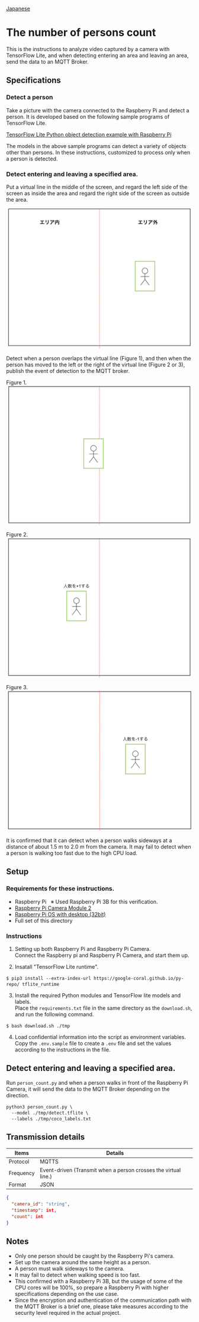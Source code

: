 [Japanese](./README.md)

# The number of persons count  

This is the instructions to analyze video captured by a camera with TensorFlow Lite, and when detecting entering an area and leaving an area, send the data to an MQTT Broker.  

## Specifications

### Detect a person

Take a picture with the camera connected to the Raspberry Pi and detect a person. It is developed based on the following sample programs of TensorFlow Lite.  

[TensorFlow Lite Python object detection example with Raspberry Pi](https://github.com/tensorflow/examples/tree/master/lite/examples/object_detection/raspberry_pi)

The models in the above sample programs can detect a variety of objects other than persons. In these instructions, customized to process only when a person is detected.

### Detect entering and leaving a specified area.  

Put a virtual line in the middle of the screen, and regard the left side of the screen as inside the area and regard the right side of the screen as outside the area.  

![](./img/flame0.png)

Detect when a person overlaps the virtual line (Figure 1), and then when the person has moved to the left or the right of the virtual line (Figure 2 or 3), publish the event of detection to the MQTT broker.  

Figure 1.  
![](./img/flame1.png)

Figure 2.  
![](./img/flame2.png)

Figure 3.  
![](./img/flame3.png)

It is confirmed that it can detect when a person walks sideways at a distance of about 1.5 m to 2.0 m from the camera. It may fail to detect when a person is walking too fast due to the high CPU load.  

## Setup  

### Requirements for these instructions.  

- Raspberry Pi  &nbsp; ※ Used Raspberry Pi 3B for this verification.
- [Raspberry Pi Camera Module 2](https://www.raspberrypi.com/products/camera-module-v2/)
- [Raspberry Pi OS with desktop (32bit)](https://www.raspberrypi.org/software/operating-systems/#raspberry-pi-os-32-bit)
- Full set of this directory  


### Instructions

1. Setting up both Raspberry Pi and Raspberry Pi Camera.  
   Connect the Raspberry pi and Raspberry Pi Camera, and start them up.  

2. Insatall "TensorFlow Lite runtime".  
```
$ pip3 install --extra-index-url https://google-coral.github.io/py-repo/ tflite_runtime
```

3. Install the required Python modules and TensorFlow lite models and labels.  
   Place the `requirements.txt` file in the same directory as the `download.sh`, and run the following command.  
```
$ bash download.sh ./tmp
```

4. Load confidential information into the script as environment variables.    
Copy the `.env.sample` file to create a `.env` file and set the values according to the instructions in the file.  

## Detect entering and leaving a specified area.  

Run `person_count.py` and when a person walks in front of the Raspberry Pi Camera, it will send the data to the MQTT Broker depending on the direction.  

```
python3 person_count.py \
  --model ./tmp/detect.tflite \
  --labels ./tmp/coco_labels.txt
```

## Transmission details

| Items         | Details                                                 |
| ------------ | ---------------------------------------------------- |
| Protocol   | MQTTS                                                |
| Frequency     | Event-driven (Transmit when a person crosses the virtual line.) |
| Format | JSON                                                 |

```JSON
{
  "camera_id": "string",
  "timestamp": int,
  "count": int
}
```

## Notes

- Only one person should be caught by the Raspberry Pi's camera.  
- Set up the camera around the same height as a person.  
- A person must walk sideways to the camera.  
- It may fail to detect when walking speed is too fast.  
- This confirmed with a Raspberry Pi 3B, but the usage of some of the CPU cores will be 100%, so prepare a Raspberry Pi with higher specifications depending on the use case.  
- Since the encryption and authentication of the communication path with the MQTT Broker is a brief one, please take measures according to the security level required in the actual project.  
